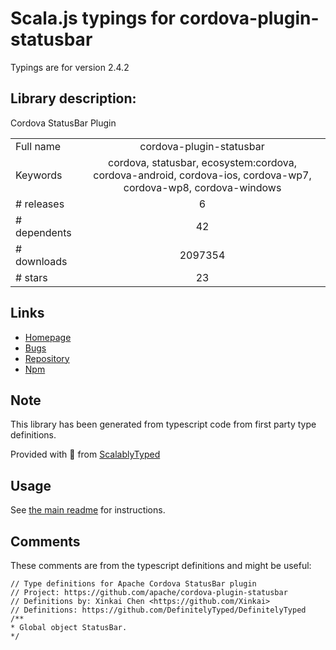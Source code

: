 
# Scala.js typings for cordova-plugin-statusbar

Typings are for version 2.4.2

## Library description:
Cordova StatusBar Plugin

|                    |                 |
| ------------------ | :-------------: |
| Full name          | cordova-plugin-statusbar |
| Keywords           | cordova, statusbar, ecosystem:cordova, cordova-android, cordova-ios, cordova-wp7, cordova-wp8, cordova-windows |
| # releases         | 6 |
| # dependents       | 42 |
| # downloads        | 2097354 |
| # stars            | 23 |

## Links
- [Homepage](https://github.com/apache/cordova-plugin-statusbar#readme)
- [Bugs](https://issues.apache.org/jira/browse/CB)
- [Repository](https://github.com/apache/cordova-plugin-statusbar)
- [Npm](https://www.npmjs.com/package/cordova-plugin-statusbar)
    


## Note
This library has been generated from typescript code from first party type definitions.

Provided with :purple_heart: from [ScalablyTyped](https://github.com/oyvindberg/ScalablyTyped)

## Usage
See [the main readme](../../readme.md) for instructions.

## Comments

These comments are from the typescript definitions and might be useful:
```
// Type definitions for Apache Cordova StatusBar plugin
// Project: https://github.com/apache/cordova-plugin-statusbar
// Definitions by: Xinkai Chen <https://github.com/Xinkai>
// Definitions: https://github.com/DefinitelyTyped/DefinitelyTyped
/**
* Global object StatusBar.
*/

```

